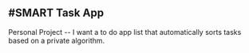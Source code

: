 #SMART Task App
-----------------------------------

Personal Project -- I want a to do app list that automatically sorts tasks based on a private algorithm.